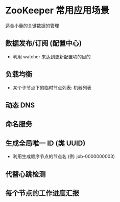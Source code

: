 # ZooKeeper 常用应用场景

适合小量的关键数据的管理

## 数据发布/订阅 (配置中心)

- 利用 watcher 来达到更新配置项的目的


## 负载均衡

- 某个子节点下的临时节点列表: 机器列表


## 动态 DNS


## 命名服务


## 生成全局唯一 ID (类 UUID)

- 利用生成顺序节点的节点名 (例: job-0000000003)


## 代替心跳检测


## 每个节点的工作进度汇报